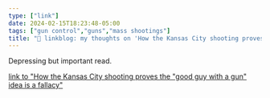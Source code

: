 ```yaml
---
type: ["link"]
date: 2024-02-15T18:23:48-05:00
tags: ["gun control","guns","mass shootings"]
title: "🔗 linkblog: my thoughts on 'How the Kansas City shooting proves the 'good guy with a gun' idea is a fallacy'"
---
```

Depressing but important read.

[link to "How the Kansas City shooting proves the "good guy with a gun" idea is a fallacy"](https://www.vox.com/politics/2024/2/15/24074324/kansas-city-shooting-mayor-quinton-lucas)
